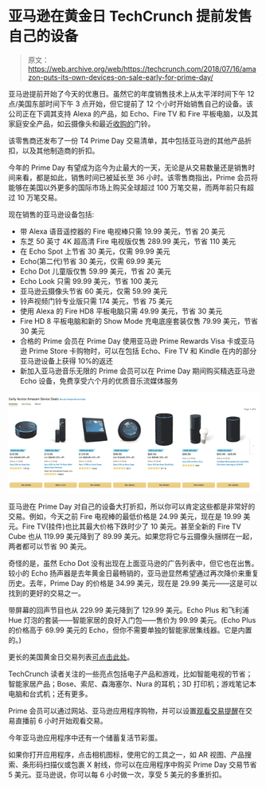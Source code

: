 # 亚马逊在黄金日 TechCrunch 提前发售自己的设备

> 原文：<https://web.archive.org/web/https://techcrunch.com/2018/07/16/amazon-puts-its-own-devices-on-sale-early-for-prime-day/>

亚马逊提前开始了今天的优惠日。虽然它的年度销售技术上从太平洋时间下午 12 点/美国东部时间下午 3 点开始，但它提前了 12 个小时开始销售自己的设备。该公司正在下调其支持 Alexa 的产品，如 Echo、Fire TV 和 Fire 平板电脑，以及其家庭安全产品，如云摄像头和最近[收购的](https://web.archive.org/web/20221207060913/https://techcrunch.com/2018/02/27/amazon-is-buying-smart-doorbell-maker-ring/)门铃。

该零售商还发布了一份 T4 Prime Day 交易清单，其中包括亚马逊的其他产品折扣，以及其他制造商的折扣。

今年的 Prime Day 有望成为迄今为止最大的一天，无论是从交易数量还是销售时间来看，都是如此，销售时间已被延长至 36 小时。该零售商指出，Prime 会员将能够在美国以外更多的国际市场上购买全球超过 100 万笔交易，而两年前只有超过 10 万笔交易。

现在销售的亚马逊设备包括:

*   带 Alexa 语音遥控器的 Fire 电视棒只需 19.99 美元，节省 20 美元
*   东芝 50 英寸 4K 超高清 Fire 电视版仅售 289.99 美元，节省 110 美元
*   在 Echo Spot 上节省 30 美元，仅需 99.99 美元
*   Echo(第二代)节省 30 美元，仅需 69.99 美元
*   Echo Dot 儿童版仅售 59.99 美元，节省 20 美元
*   Echo Look 只需 99.99 美元，节省 100 美元
*   亚马逊云摄像头节省 60 美元，仅需 59.99 美元
*   铃声视频门铃专业版只需 174 美元，节省 75 美元
*   使用 Alexa 的 Fire HD8 平板电脑只需 49.99 美元，节省 30 美元
*   Fire HD 8 平板电脑和新的 Show Mode 充电底座套装仅售 79.99 美元，节省 30 美元
*   合格的 Prime 会员在 Prime Day 使用亚马逊 Prime Rewards Visa 卡或亚马逊 Prime Store 卡购物时，可以在包括 Echo、Fire TV 和 Kindle 在内的部分亚马逊设备上获得 10%的返还
*   新加入亚马逊音乐无限的 Prime 会员可以在 Prime Day 期间购买精选亚马逊 Echo 设备，免费享受六个月的优质音乐流媒体服务

 ![](img/0b106bdbea79dbc2969206958247439a.png)

亚马逊在 Prime Day 对自己的设备大打折扣，所以你可以肯定这些都是非常好的交易。例如，今天之前 Fire 电视棒的最低价格是 24.99 美元，现在是 19.99 美元。Fire TV(挂件)也比其最大价格下跌时少了 10 美元。甚至全新的 Fire TV Cube 也从 119.99 美元降到了 89.99 美元。如果您将它与云摄像头捆绑在一起，两者都可以节省 90 美元。

奇怪的是，虽然 Echo Dot 没有出现在上面亚马逊的广告列表中，但它也在出售。较小的 Echo 扬声器是去年黄金日最畅销的，亚马逊显然希望通过再次降价来重复历史。去年，Prime Day 的价格是 34.99 美元，现在是 29.99 美元——这是可以找到的更好的交易之一。

带屏幕的回声节目也从 229.99 美元降到了 129.99 美元。Echo Plus 和飞利浦 Hue 灯泡的套装——智能家居的良好入门包——售价为 99.99 美元。(Echo Plus 的价格高于 69.99 美元的 Echo，但你不需要单独的智能家居集线器。它是内置的。)

更长的美国黄金日交易列表[可点击此处](https://web.archive.org/web/20221207060913/http://phx.corporate-ir.net/phoenix.zhtml?c=176060&p=RssLanding&cat=news&id=2358313)。

TechCrunch 读者关注的一些亮点包括电子产品和游戏，比如智能电视的节省；智能家居产品；Bose、索尼、森海塞尔、Nura 的耳机；3D 打印机；游戏笔记本电脑和台式机；还有更多。

Prime 会员可以通过网站、亚马逊应用程序购物，并可以设置[观看交易提醒](https://web.archive.org/web/20221207060913/http://cts.businesswire.com/ct/CT?id=smartlink&url=http%3A%2F%2Fwww.amazon.com%2Fwatched&esheet=51836759&newsitemid=20180716005203&lan=en-US&anchor=Watch+a+Deal+alerts&index=4&md5=5675db758adac7699e7c59eb04f4b0bd)在交易直播前 6 小时开始观看交易。

今年亚马逊应用程序中还有一个储蓄复活节彩蛋。

如果你打开应用程序，点击相机图标，使用它的工具之一，如 AR 视图、产品搜索、条形码扫描仪或包裹 X 射线，你可以在应用程序中购买 Prime Day 交易节省 5 美元。亚马逊说，你可以每 6 小时做一次，享受 5 美元的多重折扣。